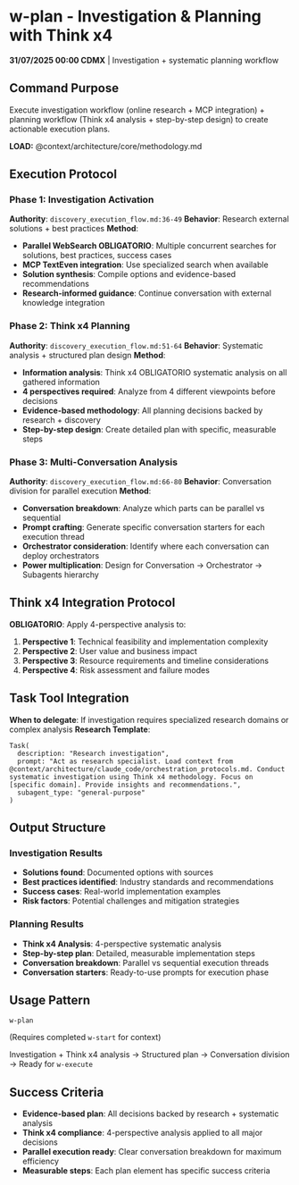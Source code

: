 # w-plan - Investigation & Planning with Think x4

**31/07/2025 00:00 CDMX** | Investigation + systematic planning workflow

## Command Purpose
Execute investigation workflow (online research + MCP integration) + planning workflow (Think x4 analysis + step-by-step design) to create actionable execution plans.

**LOAD:** @context/architecture/core/methodology.md

## Execution Protocol

### Phase 1: Investigation Activation
**Authority**: `discovery_execution_flow.md:36-49`
**Behavior**: Research external solutions + best practices
**Method**:
- **Parallel WebSearch OBLIGATORIO**: Multiple concurrent searches for solutions, best practices, success cases
- **MCP TextEven integration**: Use specialized search when available
- **Solution synthesis**: Compile options and evidence-based recommendations
- **Research-informed guidance**: Continue conversation with external knowledge integration

### Phase 2: Think x4 Planning
**Authority**: `discovery_execution_flow.md:51-64`
**Behavior**: Systematic analysis + structured plan design
**Method**:
- **Information analysis**: Think x4 OBLIGATORIO systematic analysis on all gathered information
- **4 perspectives required**: Analyze from 4 different viewpoints before decisions
- **Evidence-based methodology**: All planning decisions backed by research + discovery
- **Step-by-step design**: Create detailed plan with specific, measurable steps

### Phase 3: Multi-Conversation Analysis
**Authority**: `discovery_execution_flow.md:66-80`
**Behavior**: Conversation division for parallel execution
**Method**:
- **Conversation breakdown**: Analyze which parts can be parallel vs sequential
- **Prompt crafting**: Generate specific conversation starters for each execution thread
- **Orchestrator consideration**: Identify where each conversation can deploy orchestrators
- **Power multiplication**: Design for Conversation → Orchestrator → Subagents hierarchy

## Think x4 Integration Protocol
**OBLIGATORIO**: Apply 4-perspective analysis to:
1. **Perspective 1**: Technical feasibility and implementation complexity
2. **Perspective 2**: User value and business impact
3. **Perspective 3**: Resource requirements and timeline considerations  
4. **Perspective 4**: Risk assessment and failure modes

## Task Tool Integration
**When to delegate**: If investigation requires specialized research domains or complex analysis
**Research Template**:
```
Task(
  description: "Research investigation",
  prompt: "Act as research specialist. Load context from @context/architecture/claude_code/orchestration_protocols.md. Conduct systematic investigation using Think x4 methodology. Focus on [specific domain]. Provide insights and recommendations.",
  subagent_type: "general-purpose"
)
```

## Output Structure
### Investigation Results
- **Solutions found**: Documented options with sources
- **Best practices identified**: Industry standards and recommendations
- **Success cases**: Real-world implementation examples
- **Risk factors**: Potential challenges and mitigation strategies

### Planning Results  
- **Think x4 Analysis**: 4-perspective systematic analysis
- **Step-by-step plan**: Detailed, measurable implementation steps
- **Conversation breakdown**: Parallel vs sequential execution threads
- **Conversation starters**: Ready-to-use prompts for execution phase

## Usage Pattern
```
w-plan
```
(Requires completed `w-start` for context)

Investigation + Think x4 analysis → Structured plan → Conversation division → Ready for `w-execute`

## Success Criteria
- **Evidence-based plan**: All decisions backed by research + systematic analysis
- **Think x4 compliance**: 4-perspective analysis applied to all major decisions
- **Parallel execution ready**: Clear conversation breakdown for maximum efficiency
- **Measurable steps**: Each plan element has specific success criteria